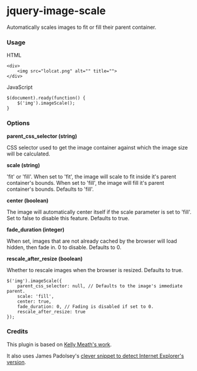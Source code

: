 jquery-image-scale
==================

Automatically scales images to fit or fill their parent container.

### Usage

HTML

    <div>
    	<img src="lolcat.png" alt="" title="">
    </div>

JavaScript

    $(document).ready(function() {
        $('img').imageScale();
    }

### Options

**parent_css_selector (string)**

CSS selector used to get the image container against which the image size will be calculated.

**scale (string)**

'fit' or 'fill'. When set to 'fit', the image will scale to fit inside it's
parent container's bounds. When set to 'fill', the image will fill it's parent
container's bounds. Defaults to 'fill'.

**center (boolean)**

The image will automatically center itself if the scale parameter is set to 'fill'. Set to false to disable this feature. Defaults to true.

**fade_duration (integer)**

When set, images that are not already cached by the browser will load hidden, then fade in. 0 to disable. Defaults to 0.

**rescale_after_resize (boolean)**

Whether to rescale images when the browser is resized. Defaults to true.

    $('img').imageScale({
        parent_css_selector: null, // Defaults to the image's immediate parent.
        scale: 'fill',
        center: true,
        fade_duration: 0, // Fading is disabled if set to 0.
        rescale_after_resize: true
    });

### Credits

This plugin is based on [Kelly Meath's work](http://imgscale.kjmeath.com/).

It also uses James Padolsey's
[clever snippet to detect Internet Explorer's version](https://gist.github.com/527683).